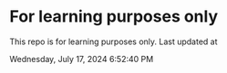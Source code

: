 # For learning purposes only
This repo is for learning purposes only.
Last updated at

Wednesday, July 17, 2024 6:52:40 PM

